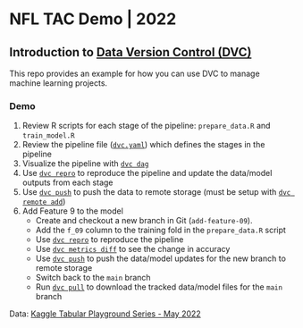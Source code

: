 # NFL TAC Demo | 2022
## Introduction to [Data Version Control (DVC)](https://dvc.org/)

This repo provides an example for how you can use DVC to manage machine learning projects.

### Demo
1. Review R scripts for each stage of the pipeline: `prepare_data.R` and `train_model.R`
1. Review the pipeline file ([`dvc.yaml`](https://dvc.org/doc/user-guide/project-structure/pipelines-files)) which defines the stages in the pipeline
1. Visualize the pipeline with [`dvc dag`](https://dvc.org/doc/command-reference/dag)
1. Use [`dvc repro`](https://dvc.org/doc/command-reference/repro) to reproduce the pipeline and update the data/model outputs from each stage
1. Use [`dvc push`](https://dvc.org/doc/command-reference/push) to push the data to remote storage (must be setup with [`dvc remote add`](https://dvc.org/doc/command-reference/remote/add))
1. Add Feature 9 to the model
   - Create and checkout a new branch in Git (`add-feature-09`). 
   - Add the `f_09` column to the training fold in the `prepare_data.R` script
   - Use [`dvc repro`](https://dvc.org/doc/command-reference/repro) to reproduce the pipeline
   - Use [`dvc metrics diff`](https://dvc.org/doc/command-reference/metrics/diff) to see the change in accuracy 
   - Use [`dvc push`](https://dvc.org/doc/command-reference/push) to push the data/model updates for the new branch to remote storage
   - Switch back to the `main` branch
   - Run [`dvc pull`](https://dvc.org/doc/command-reference/pull) to download the tracked data/model files for the `main` branch

Data: [Kaggle Tabular Playground Series - May 2022](https://www.kaggle.com/competitions/tabular-playground-series-may-2022/data)
